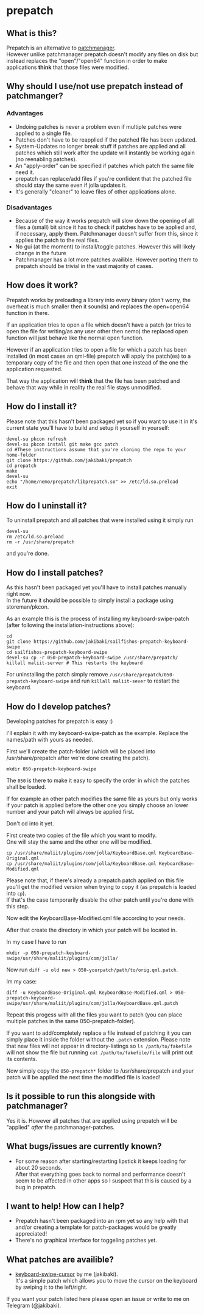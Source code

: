 # prepatch

## What is this?
  Prepatch is an alternative to [patchmanager](http://talk.maemo.org/showthread.php?t=92935).  
  However unlike patchmanager prepatch doesn't modify any files on disk but instead replaces the "open"/"open64" function in order to make applications **think** that those files were modified.  
  
## Why should I use/not use prepatch instead of patchmanger?
### Advantages

* Undoing patches is never a problem even if multiple patches were applied to a single file.  
* Patches don't have to be reapplied if the patched file has been updated.
* System-Updates no longer break stuff if patches are applied and all patches which still work after the update will instantly be working again (no reenabling patches).
* An "apply-order" can be specified if patches which patch the same file need it.
* prepatch can replace/add files if you're confident that the patched file should stay the same even if jolla updates it.
* It's generally "cleaner" to leave files of other applications alone.

### Disadvantages

* Because of the way it works prepatch will slow down the opening of all files a (small) bit since it has to check if patches have to be applied and, if necessary, apply them. Patchmanager doesn't suffer from this, since it applies the patch to the real files.
* No gui (at the moment) to install/toggle patches. However this will likely change in the future
* Patchmanager has a lot more patches availible. However porting them to prepatch should be trivial in the vast majority of cases.

## How does it work?

Prepatch works by preloading a library into every binary (don't worry, the overheat is much smaller then it sounds) and replaces the open+open64 function in there.

If an application tries to open a file which doesn't have a patch (or tries to open the file for writing/as any user other then nemo) the replaced open function will just behave like the normal open function.

However if an application tries to open a file for which a patch has been installed (in most cases an qml-file) prepatch will apply the patch(es) to a temporary copy of the file and then open that one instead of the one the application requested.

That way the application will **think** that the file has been patched and behave that way while in reality the real file stays unmodified.

## How do I install it?

Please note that this hasn't been packaged yet so if you want to use it in it's current state you'll have to build and setup it yourself in yourself:
```
devel-su pkcon refresh
devel-su pkcon install git make gcc patch
cd #These instructions assume that you're cloning the repo to your home-folder
git clone https://github.com/jakibaki/prepatch
cd prepatch
make
devel-su
echo "/home/nemo/prepatch/libprepatch.so" >> /etc/ld.so.preload
exit
```

## How do I uninstall it?

To uninstall prepatch and all patches that were installed using it simply run

```
devel-su
rm /etc/ld.so.preload 
rm -r /usr/share/prepatch
```

and you're done.

## How do I install patches?

As this hasn't been packaged yet you'll have to install patches manually right now.  
In the future it should be possible to simply install a package using storeman/pkcon.

As an example this is the process of installing my keyboard-swipe-patch (after following the installation-instructions above):

```
cd
git clone https://github.com/jakibaki/sailfishos-prepatch-keyboard-swipe
cd sailfishos-prepatch-keyboard-swipe
devel-su cp -r 050-prepatch-keyboard-swipe /usr/share/prepatch/
killall maliit-server # This restarts the keyboard
```

For uninstalling the patch simply remove `/usr/share/prepatch/050-prepatch-keyboard-swipe` and run `killall maliit-sever` to restart the keyboard.

## How do I develop patches?

Developing patches for prepatch is easy :) 

I'll explain it with my keyboard-swipe-patch as the example. Replace the names/path with yours as needed.

First we'll create the patch-folder (which will be placed into /usr/share/prepatch after we're done creating the patch).

```
mkdir 050-prepatch-keyboard-swipe
```

The `050` is there to make it easy to specify the order in which the patches shall be loaded.

If for example an other patch modifies the same file as yours but only works if your patch is applied before the other one you simply choose an lower number and your patch will always be applied first.

Don't cd into it yet.

First create two copies of the file which you want to modify.  
One will stay the same and the other one will be modified.

```
cp /usr/share/maliit/plugins/com/jolla/KeyboardBase.qml KeyboardBase-Original.qml
cp /usr/share/maliit/plugins/com/jolla/KeyboardBase.qml KeyboardBase-Modified.qml
```

Please note that, if there's already a prepatch patch applied on this file you'll get the modified version when trying to copy it (as prepatch is loaded into `cp`).  
If that's the case temporarily disable the other patch until you're done with this step.

Now edit the KeyboardBase-Modified.qml file according to your needs.

After that create the directory in which your patch will be located in.

In my case I have to run

```
mkdir -p 050-prepatch-keyboard-swipe/usr/share/maliit/plugins/com/jolla/
```

Now run `diff -u old new > 050-yourpatch/path/to/orig.qml.patch`.

Im my case:

```
diff -u KeyboardBase-Original.qml KeyboardBase-Modified.qml > 050-prepatch-keyboard-swipe/usr/share/maliit/plugins/com/jolla/KeyboardBase.qml.patch
```

Repeat this progess with all the files you want to patch (you can place multiple patches in the same 050-prepatch-folder).

If you want to add/completely replace a file instead of patching it you can simply place it inside the folder without the `.patch` extension. Please note that new files will not appear in directory-listings so `ls /path/to/fakefile` will not show the file but running `cat /path/to/fakefile/file` will print out its contents.

Now simply copy the `050-prepatch*` folder to /usr/share/prepatch and your patch will be applied the next time the modified file is loaded!

## Is it possible to run this alongside with patchmanager?

Yes it is. However all patches that are applied using prepatch will be "applied" *after* the patchmanager-patches.

## What bugs/issues are currently known?

* For some reason after starting/restarting lipstick it keeps loading for about 20 seconds.  
After that everything goes back to normal and performance doesn't seem to be affected in other apps so I suspect that this is caused by a bug in prepatch.

## I want to help! How can I help?

* Prepatch hasn't been packaged into an rpm yet so any help with that and/or creating a template for patch-packages would be greatly appreciated!
* There's no graphical interface for toggeling patches yet.

## What patches are availible?

* [keyboard-swipe-cursor](https://github.com/jakibaki/sailfishos-prepatch-keyboard-swipe) by me (jakibaki).  
  It's a simple patch which allows you to move the cursor on the keyboard by swiping it to the left/right.
  
If you want your patch listed here please open an issue or write to me on Telegram (@jakibaki).
